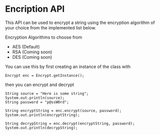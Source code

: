 
# Encription API

This API can be used to encrypt a string using the encryption algorithm of your choice from the implemented list below.

Encryption Algorithms to choose from

- AES (Default)
- RSA (Coming soon)
- DES (Coming soon)

You can use this by first creating an instance of the class with

```
Encrypt enc = Encrypt.getInstance();
```

then you can encrypt and decrypt

```
String source = "Here is some string";
System.out.println(source);
String password = "p@ssW0rd";

String encryptString = enc.encrypt(source, password);
System.out.println(encryptString);

String decrypString = enc.decrypt(encryptString, password);
System.out.println(decrypString);
```